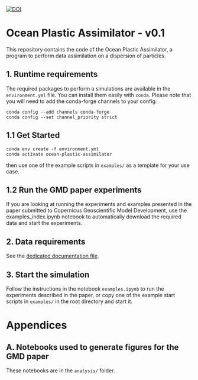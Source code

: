 [![DOI](https://zenodo.org/badge/DOI/10.5281/zenodo.4278048.svg)](https://doi.org/10.5281/zenodo.4278048)

# Ocean Plastic Assimilator - v0.1

This repository contains the code of the Ocean Plastic Assimilator, a program to perform data assimilation on a dispersion of particles.

## 1. Runtime requirements

The required packages to perform a simulations are available in the `environment.yml` file.
You can install them easily with `conda`. Please note that you will need to add the conda-forge channels to your config:

```
conda config --add channels conda-forge
conda config --set channel_priority strict
```

## 1.1 Get Started

```
conda env create -f environment.yml
conda activate ocean-plastic-assimilator
```

then use one of the example scripts in `examples/` as a template for your use case.

## 1.2 Run the GMD paper experiments

If you are looking at running the experiments and examples presented in the paper submitted to Copernicus Geoscientific Model Development, use the examples_index.ipynb notebook to automatically download the required data and start the experiments.

## 2. Data requirements

See the [dedicated documentation file](docs/data_requirements.md).

## 3. Start the simulation

Follow the instructions in the notebook `examples.ipynb` to run the experiments described in the paper, or copy one of the example start scripts in `examples/` in the root directory and start it.

# Appendices

## A. Notebooks used to generate figures for the GMD paper

These notebooks are in the `analysis/` folder.

